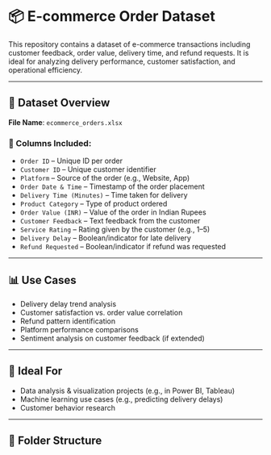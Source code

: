 # 📦 E-commerce Order Dataset

This repository contains a dataset of e-commerce transactions including customer feedback, order value, delivery time, and refund requests. It is ideal for analyzing delivery performance, customer satisfaction, and operational efficiency.

---

## 🧾 Dataset Overview

**File Name**: `ecommerce_orders.xlsx`

### 📁 Columns Included:

- `Order ID` – Unique ID per order  
- `Customer ID` – Unique customer identifier  
- `Platform` – Source of the order (e.g., Website, App)  
- `Order Date & Time` – Timestamp of the order placement  
- `Delivery Time (Minutes)` – Time taken for delivery  
- `Product Category` – Type of product ordered  
- `Order Value (INR)` – Value of the order in Indian Rupees  
- `Customer Feedback` – Text feedback from the customer  
- `Service Rating` – Rating given by the customer (e.g., 1–5)  
- `Delivery Delay` – Boolean/indicator for late delivery  
- `Refund Requested` – Boolean/indicator if refund was requested  

---

## 📊 Use Cases

- Delivery delay trend analysis
- Customer satisfaction vs. order value correlation
- Refund pattern identification
- Platform performance comparisons
- Sentiment analysis on customer feedback (if extended)

---

## 🧠 Ideal For

- Data analysis & visualization projects (e.g., in Power BI, Tableau)
- Machine learning use cases (e.g., predicting delivery delays)
- Customer behavior research

---

## 📂 Folder Structure


